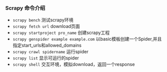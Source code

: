 ### Scrapy 命令介绍
* `scrapy bench` 测试scrapy环境
* `scrapy fetch url` download页面
* `scrapy startproject pro_name` 创建scrapy工程
* `scrapy genspider example example.com` 以basic模板创建一个Spider,并且指定start_urls和allowed_domains
* `scrapy crawl spidername` 运行spider
* `scrapy list` 显示可运行的spider
* `scrapy shell` 交互环境，模拟download，返回一个response
